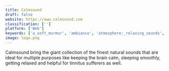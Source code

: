 ```yaml
---
title: Calmsound
draft: false 
website: https://www.calmsound.com
classification: ['']
platform: ['Web']
keywords: ['a_soft_murmur', 'ambiance', 'atmosphere:_relaxing_sounds', 'moszen', 'mynoise', 'natura_sound_therapy', 'noises_online', 'noizio', 'sleep_bug', 'tide', 'tmsoft']
image: logo.png
---
```

Calmsound bring the giant collection of the finest natural sounds that are ideal for multiple purposes like keeping the brain calm, sleeping smoothly, getting relaxed and helpful for tinnitus sufferers as well.